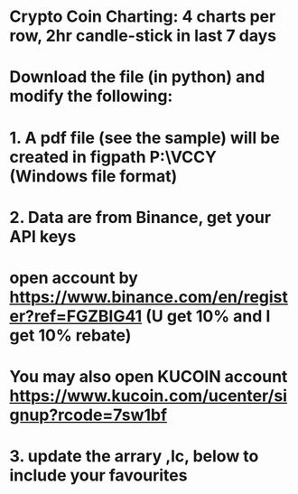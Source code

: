 # Crypto Coin Charting: 4 charts per row, 2hr candle-stick in last 7 days
# Download the file (in python) and modify the following: 
# 1. A pdf file (see the sample) will be created in figpath P:\VCCY (Windows file format)
# 2. Data are from Binance, get your API keys
#   open account by https://www.binance.com/en/register?ref=FGZBIG41  (U get 10% and I get 10% rebate)
#   You may also open KUCOIN account https://www.kucoin.com/ucenter/signup?rcode=7sw1bf
# 3. update the arrary ,lc, below to include your favourites
